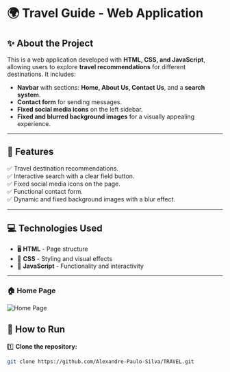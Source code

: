 # 🌍 Travel Guide - Web Application

## ✨ About the Project
This is a web application developed with **HTML, CSS, and JavaScript**, allowing users to explore **travel recommendations** for different destinations. It includes:
- **Navbar** with sections: **Home, About Us, Contact Us**, and a **search system**.
- **Contact form** for sending messages.
- **Fixed social media icons** on the left sidebar.
- **Fixed and blurred background images** for a visually appealing experience.

---

## 📌 Features
✅ Travel destination recommendations.  
✅ Interactive search with a clear field button.  
✅ Fixed social media icons on the page.  
✅ Functional contact form.  
✅ Dynamic and fixed background images with a blur effect.  

---

## 💻 Technologies Used
- 🖥️ **HTML** - Page structure  
- 🎨 **CSS** - Styling and visual effects  
- 🚀 **JavaScript** - Functionality and interactivity  

---

### 🏠 Home Page
![Home Page](https://your-image-url.com/homepage.png)

## 🚀 How to Run
1️⃣ **Clone the repository:**  
```bash
git clone https://github.com/Alexandre-Paulo-Silva/TRAVEL.git
